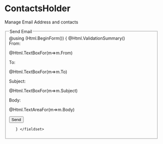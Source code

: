 # ContactsHolder
Manage Email Address and contacts
<fieldset>  
       <legend>  
          Send Email  
       </legend>  
       @using (Html.BeginForm())  
          {  
          @Html.ValidationSummary()  
          <form class="form-group">
         <label class="control-label">From: </label>  
          <p class="form-control">@Html.TextBoxFor(m=>m.From)</p>  
          <label class="control-label">To: </label>  
          <p class="form-control">@Html.TextBoxFor(m=>m.To)</p>  
          <label class="control-label">Subject: </label>  
          <p class="form-control">@Html.TextBoxFor(m=>m.Subject)</p>  
          <label class="control-label">Body: </label>  
          <p class="form-control">@Html.TextAreaFor(m=>m.Body)</p>  
       <input type ="submit" value ="Send" /> 
          </form>
          
       } </fieldset> 